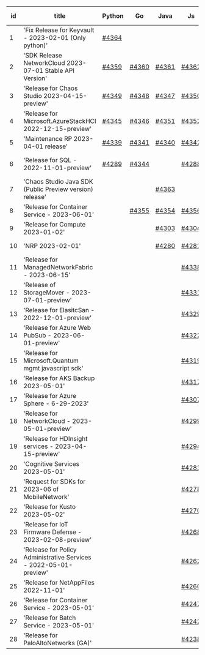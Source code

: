 | id | title | Python | Go | Java | Js | created date | target date | status |
| ------ | ------ | ------ | ------ | ------ | ------ | ------ | ------ | :-----: |
| 1 | 'Fix Release for Keyvault - 2023-02-01 (Only python)'  | [#4364](https://github.com/Azure/sdk-release-request/issues/4364)  |  |  |  | 07-26 | 08-25 |  |
| 2 | 'SDK Release NetworkCloud 2023-07-01 Stable API Version'  | [#4359](https://github.com/Azure/sdk-release-request/issues/4359)  | [#4360](https://github.com/Azure/sdk-release-request/issues/4360)  | [#4361](https://github.com/Azure/sdk-release-request/issues/4361)  | [#4362](https://github.com/Azure/sdk-release-request/issues/4362)  | 07-25 | 08-25 |  |
| 3 | 'Release for Chaos Studio 2023-04-15-preview'  | [#4349](https://github.com/Azure/sdk-release-request/issues/4349)  | [#4348](https://github.com/Azure/sdk-release-request/issues/4348)  | [#4347](https://github.com/Azure/sdk-release-request/issues/4347)  | [#4350](https://github.com/Azure/sdk-release-request/issues/4350)  | 07-20 | 08-25 |  |
| 4 | 'Release for Microsoft.AzureStackHCI 2022-12-15-preview'  | [#4345](https://github.com/Azure/sdk-release-request/issues/4345)  | [#4346](https://github.com/Azure/sdk-release-request/issues/4346)  | [#4351](https://github.com/Azure/sdk-release-request/issues/4351)  | [#4352](https://github.com/Azure/sdk-release-request/issues/4352)  | 07-19 | 08-25 |  |
| 5 | 'Maintenance RP 2023-04-01 release'  | [#4339](https://github.com/Azure/sdk-release-request/issues/4339)  | [#4341](https://github.com/Azure/sdk-release-request/issues/4341)  | [#4340](https://github.com/Azure/sdk-release-request/issues/4340)  | [#4342](https://github.com/Azure/sdk-release-request/issues/4342)  | 07-15 | 08-25 |  |
| 6 | 'Release for SQL - 2022-11-01-preview'  | [#4289](https://github.com/Azure/sdk-release-request/issues/4289)  | [#4344](https://github.com/Azure/sdk-release-request/issues/4344)  |  | [#4288](https://github.com/Azure/sdk-release-request/issues/4288)  | 06-27 | 07-28 | Hold on by Python/ |
| 7 | 'Chaos Studio Java SDK (Public Preview version) release'  |  |  | [#4363](https://github.com/Azure/sdk-release-request/issues/4363)  |  | 07-25 | 08-25 |  |
| 8 | 'Release for Container Service - 2023-06-01'  |  | [#4355](https://github.com/Azure/sdk-release-request/issues/4355)  | [#4354](https://github.com/Azure/sdk-release-request/issues/4354)  | [#4356](https://github.com/Azure/sdk-release-request/issues/4356)  | 07-21 | 08-25 |  |
| 9 | 'Release for Compute 2023-01-02'  |  |  | [#4303](https://github.com/Azure/sdk-release-request/issues/4303)  | [#4304](https://github.com/Azure/sdk-release-request/issues/4304)  | 06-29 | 07-28 |  |
| 10 | 'NRP 2023-02-01'  |  |  | [#4280](https://github.com/Azure/sdk-release-request/issues/4280)  | [#4281](https://github.com/Azure/sdk-release-request/issues/4281)  | 06-26 | 07-28 |  |
| 11 | 'Release for ManagedNetworkFabric - 2023-06-15'  |  |  |  | [#4338](https://github.com/Azure/sdk-release-request/issues/4338)  | 07-13 | 07-28 |  |
| 12 | 'Release of StorageMover - 2023-07-01-preview'  |  |  |  | [#4331](https://github.com/Azure/sdk-release-request/issues/4331)  | 07-11 | 07-28 |  |
| 13 | 'Release for ElasitcSan - 2022-12-01-preview'  |  |  |  | [#4329](https://github.com/Azure/sdk-release-request/issues/4329)  | 07-11 | 07-28 |  |
| 14 | 'Release for Azure Web PubSub - 2023-06-01-preview'  |  |  |  | [#4322](https://github.com/Azure/sdk-release-request/issues/4322)  | 07-10 | 07-28 |  |
| 15 | 'Release for Microsoft.Quantum mgmt javascript sdk'  |  |  |  | [#4319](https://github.com/Azure/sdk-release-request/issues/4319)  | 07-07 | 07-28 |  |
| 16 | 'Release for AKS Backup 2023-05-01'  |  |  |  | [#4317](https://github.com/Azure/sdk-release-request/issues/4317)  | 07-03 | 07-28 |  |
| 17 | 'Release for Azure Sphere - 6-29-2023'  |  |  |  | [#4307](https://github.com/Azure/sdk-release-request/issues/4307)  | 06-29 | 07-28 |  |
| 18 | 'Release for NetworkCloud - 2023-05-01-preview'  |  |  |  | [#4299](https://github.com/Azure/sdk-release-request/issues/4299)  | 06-28 | 07-28 |  |
| 19 | 'Release for HDInsight services - 2023-04-15-preview'  |  |  |  | [#4294](https://github.com/Azure/sdk-release-request/issues/4294)  | 06-28 | 07-28 |  |
| 20 | 'Cognitive Services 2023-05-01'  |  |  |  | [#4283](https://github.com/Azure/sdk-release-request/issues/4283)  | 06-27 | 07-28 |  |
| 21 | 'Request for SDKs for 2023-06 of MobileNetwork'  |  |  |  | [#4278](https://github.com/Azure/sdk-release-request/issues/4278)  | 06-26 | 07-28 |  |
| 22 | 'Release for Kusto 2023-05-02'  |  |  |  | [#4270](https://github.com/Azure/sdk-release-request/issues/4270)  | 06-25 | 07-28 |  |
| 23 | 'Release for IoT Firmware Defense - 2023-02-08-preview'  |  |  |  | [#4268](https://github.com/Azure/sdk-release-request/issues/4268)  | 06-23 | 07-28 |  |
| 24 | 'Release for Policy Administrative Services - 2022-05-01-preview'  |  |  |  | [#4262](https://github.com/Azure/sdk-release-request/issues/4262)  | 06-21 | 07-28 |  |
| 25 | 'Release for NetAppFiles 2022-11-01'  |  |  |  | [#4260](https://github.com/Azure/sdk-release-request/issues/4260)  | 06-21 | 07-28 |  |
| 26 | 'Release for Container Service - 2023-05-01'  |  |  |  | [#4247](https://github.com/Azure/sdk-release-request/issues/4247)  | 06-14 | 07-28 |  |
| 27 | 'Release for Batch Service - 2023-05-01'  |  |  |  | [#4242](https://github.com/Azure/sdk-release-request/issues/4242)  | 06-13 | 07-28 |  |
| 28 | 'Release for PaloAltoNetworks (GA)'  |  |  |  | [#4238](https://github.com/Azure/sdk-release-request/issues/4238)  | 06-09 | 07-14 |  |
